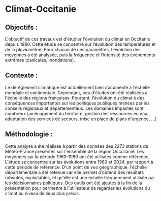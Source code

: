 # Climat-Occitanie

## Objectifs : 
L'objectif de ces travaux est d'étudier l'évolution du climat en Occitanie depuis 1980. Cette étude se concentre sur l'évolution des températures et de la pluviométrie. Pour chacun de ces paramètres, l'évolution des moyennes a été analysée, puis la fréquence et l'intensité des évènements extrêmes (canicules, inondations).

## Contexte : 
Le dérèglement climatique est actuellement bien documenté à l'échelle mondiale et continentale. Cependant, peu d'études ont été réalisées à l'échelle des régions françaises. Pourtant, l'évolution du climat à des conséquences importantes sur les politiques publiques menées par les conseils régionaux et départementaux. Les domaines impactés sont nombreux (aménagement du territoire, gestion des ressources en eau, adaptation des services de secours, mise en place de plans d'urgence, ...) 

## Méthodologie :
Cette analyse a été réalisée à partir des données des 2273 stations de Météo-France présentes sur l'ensemble de la région Occcitanie. Les moyennes sur la période 1960-1980 ont été utilisées comme référence. L'étude se concentre sur les évolutions entre 1980 et 2024, par rapport à cette période de référence. 
D'un point de vue géographique, l'échelle départementale a été retenue car elle permet d'obtenir des résultats robsutes, exploitables, et qu'elle est une échelle fréquemment utilisée par les décisionnaires politiques.
Des outils ont été ajoutés à la fin de la présentation pour permettre à l'utilisateur de regarder les évolutions du climat au niveau de lieux plus précis.
